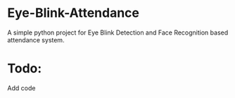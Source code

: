 # Eye-Blink-Attendance
A simple python project for Eye Blink Detection and Face Recognition based attendance system.

# Todo:
Add code

